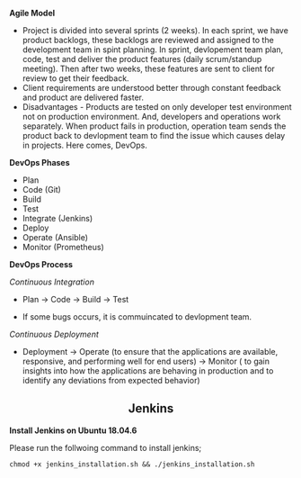 **Agile Model**

- Project is divided into several sprints (2 weeks). In each sprint, we have product backlogs, these backlogs are reviewed and assigned to the development team in spint planning. In  sprint, devlopement team plan, code, test and deliver the product features (daily scrum/standup meeting). Then after two weeks, these features are sent to client for review to get their feedback. 
- Client requirements are understood better through constant feedback and product are delivered faster.
- Disadvantages - Products are tested on only developer test environment not on production environment. And, developers and operations work separately. When product fails in production, operation team sends the product back to devlopment team to find the issue which causes delay in projects. Here comes, DevOps.

**DevOps Phases**

- Plan
- Code (Git)
- Build
- Test
- Integrate (Jenkins)
- Deploy
- Operate (Ansible)
- Monitor (Prometheus)

**DevOps Process**

*Continuous Integration*

- Plan -> Code -> Build -> Test

- If some bugs occurs, it is commuincated to devlopment team.

*Continuous Deployment*

- Deployment -> Operate (to ensure that the applications are available, responsive, and performing well for end users) -> Monitor ( to gain insights into how the applications are behaving in production and to identify any deviations from expected behavior)


<center><h2><b>Jenkins</b></h2></center>

**Install Jenkins on Ubuntu 18.04.6**

Please run the follwoing command to install jenkins;

`chmod +x jenkins_installation.sh && ./jenkins_installation.sh`
